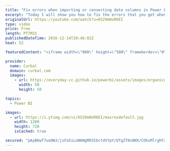 ```yaml
---
title: "Fix errors when importing or converting date columns in Power BI - Power BI Tips & Tricks #21"
excerpt: "Today I will show you how to fix the errors that you get when you try to convert a column to a date in Power BI/ Power Query.  Link to Wikipedia: https://en.wikipedia.org/wiki/Date_format_by_country   Looking for a download file? Go to our Download Center: https://curbal.com/donwload-center  SUBSCRIBE"
originalUrl: https://youtube.com/watch?v=6S29m0oR6EI
type: video
price: Free
length: PT7M1S
publishedDateTime: 2016-12-14T20:46:02Z
heat: 52

featuredContent: "<iframe width=\"800\" height=\"500\" frameborder=\"0\" src=\"https://www.youtube.com/embed/6S29m0oR6EI\" allow=\"accelerometer; autoplay; encrypted-media; gyroscope; picture-in-picture\" allowfullscreen></iframe>"

provider:
  name: Curbal
  domain: curbal.com
  images:
    - url: https://everyday-cc.github.io/powerbi/assets/images/organizations/curbal.com-50x50.jpg
      width: 50
      height: 50

topics:
  - Power BI

images:
  - url: https://i.ytimg.com/vi/6S29m0oR6EI/maxresdefault.jpg
    width: 1280
    height: 720
    isCached: true

secured: "pAyB6wf7uo0WJ/jsFa5iLoN6WgMO3IbctdVYpY/QTgZT8x0KK/COksMlrghFZ7ePOdA+8Jl3l8b/44SNMCEducZsj/QQOIHug8jSdqfm3xuhJ/83fA9PBUQv+2hX8b51wWFwiY3HMcfHcCMI+/qPQn4NAPx4QnGFKUUKwcsBivnMEV0NjhKYZm+LPWeFi7ZUQyk/H+ndZRaGllX3+y8LAKPWxljYJcgLL6KopQ5gNzPs+xKKX8PAFbFUyuZvojfDDUBW0DPFR0442S+ymVOZdpRRT92vJPTp5abaN7tseb8xUD/MLpfHDANfDxU8cUyLO4Xlww+u/EukqyuSoNy5/ReqhDFqEdYQ47zAO8TyhA7WaxRecNAJxEa5x+EGu49Wg4pKqEJFyzLxYms/nC7fFs8+OOTaQVmyWp5GIfTG5x0=;E42spGIF2qX92GGvknHKfw=="
---
```


